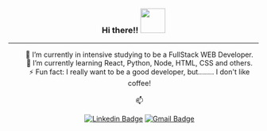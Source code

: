 <!--
**gabrielroot/gabrielroot** is a ✨ _special_ ✨ repository because its `README.md` (this file) appears on your GitHub profile.

Here are some ideas to get you started:

- 🔭 I’m currently working on ...
- 🌱 I’m currently learning ...
- 👯 I’m looking to collaborate on ...
- 🤔 I’m looking for help with ...
- 💬 Ask me about ...
- 📫 How to reach me: ...
- 😄 Pronouns: ...
- ⚡ Fun fact: ...
-->

 <h3 align="center"> Hi there!! <img src="https://media.giphy.com/media/3oz8xSjBmD1ZyELqW4/giphy.gif" width="50"> </h3> 

_____



<ul align="center">

 🔭 I’m currently in intensive studying to be a FullStack WEB Developer. <br>
 🌱 I’m currently learning React, Python, Node, HTML, CSS and others. <br>
 ⚡ Fun fact: I really want to be a good developer, but........ I don't like coffee!<br>
 <br>
 📫 
 

[![Linkedin Badge](https://img.shields.io/badge/-LinkedIn-blue?style=flat-square&logo=Linkedin&logoColor=white&link=link_do_seu_perfil_no_linkedin)](https://www.linkedin.com/in/gabriel-rwx/)
[![Gmail Badge](https://img.shields.io/badge/-Gmail-c14438?style=flat-square&logo=Gmail&logoColor=white&link=mailto:seu_email)](mailto:gabrielfer.s88@gmail.com)
 
<!--
  ![Your Repository's Stats](https://github-readme-stats.vercel.app/api?username=gabrielroot&show_icons=true&theme=vision-friendly-dark)
-->
 

 
 
 
<!-- ![Your Repository's Stats](https://github-readme-stats.vercel.app/api/top-langs/?username=gabrielroot&layout=compact&theme=blue-green)
<p align="center">Thanks for visiting.</p></br> -->




<!-- A custom pin
<a href="https://github.com/gabrielroot/rootflix">
<img align="center" src="https://github-readme-stats.vercel.app/api/pin/?username=gabrielroot&repo=rootflix&theme=outrun" />
</a>
-->
<!--
  <img align="center" width="200" height="200" src="https://viverdeblog.com/wp-content/uploads/2017/03/thumbnail-hashtag.png">
-->
</ul>
